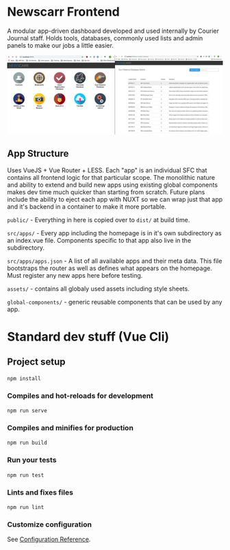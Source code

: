 # Newscarr Frontend
A modular app-driven dashboard developed and used internally by Courier Journal staff. Holds tools, databases, commonly used lists and admin panels to make our jobs a little easier.

![alt text](screenshot.jpg "Screenshot")

## App Structure
Uses VueJS + Vue Router + LESS. Each "app" is an individual SFC that contains all frontend logic for that particular scope. The monolithic nature and ability to extend and build new apps using existing global components makes dev time much quicker than starting from scratch. Future plans include the ability to eject each app with NUXT so we can wrap just that app and it's backend in a container to make it more portable.

`public/` - Everything in here is copied over to `dist/` at build time.

`src/apps/` - Every app including the homepage is in it's own subdirectory as an index.vue file. Components specific to that app also live in the subdirectory.

`src/apps/apps.json` - A list of all available apps and their meta data. This file bootstraps the router as well as defines what appears on the homepage. Must register any new apps here before testing.

`assets/` - contains all globaly used assets including style sheets.

`global-components/` - generic reusable components that can be used by any app.

# Standard dev stuff (Vue Cli)
## Project setup
```
npm install
```

### Compiles and hot-reloads for development
```
npm run serve
```

### Compiles and minifies for production
```
npm run build
```

### Run your tests
```
npm run test
```

### Lints and fixes files
```
npm run lint
```

### Customize configuration
See [Configuration Reference](https://cli.vuejs.org/config/).
